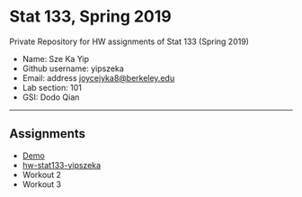 # Stat 133, Spring 2019

Private Repository for HW assignments of Stat 133 (Spring 2019)

- Name: Sze Ka Yip
- Github username: yipszeka
- Email: address joycejyka8@berkeley.edu
- Lab section: 101
- GSI: Dodo Qian

-----

## Assignments

- [Demo](demo)
- [hw-stat133-yipszeka](hw-stat133-yipszeka)
- Workout 2
- Workout 3


